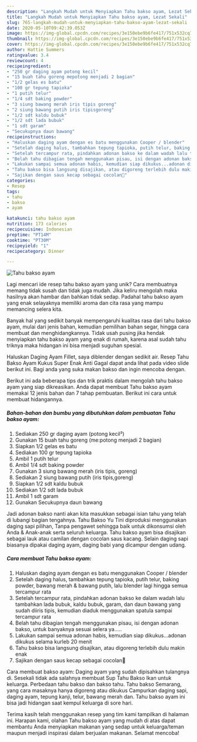 ```yaml
---
description: "Langkah Mudah untuk Menyiapkan Tahu bakso ayam, Lezat Sekali"
title: "Langkah Mudah untuk Menyiapkan Tahu bakso ayam, Lezat Sekali"
slug: 765-langkah-mudah-untuk-menyiapkan-tahu-bakso-ayam-lezat-sekali
date: 2020-05-10T09:42:39.053Z
image: https://img-global.cpcdn.com/recipes/3e150ebe9b6fe417/751x532cq70/tahu-bakso-ayam-foto-resep-utama.jpg
thumbnail: https://img-global.cpcdn.com/recipes/3e150ebe9b6fe417/751x532cq70/tahu-bakso-ayam-foto-resep-utama.jpg
cover: https://img-global.cpcdn.com/recipes/3e150ebe9b6fe417/751x532cq70/tahu-bakso-ayam-foto-resep-utama.jpg
author: Hattie Summers
ratingvalue: 3.4
reviewcount: 4
recipeingredient:
- "250 gr daging ayam potong kecil"
- "15 buah tahu goreng mepotong menjadi 2 bagian"
- "1/2 gelas es batu"
- "100 gr tepung tapioka"
- "1 putih telur"
- "1/4 sdt baking powder"
- "3 siung bawang merah iris tipis goreng"
- "2 siung bawang putih iris tipisgoreng"
- "1/2 sdt kaldu bubuk"
- "1/2 sdt lada bubuk"
- "1 sdt garam"
- "Secukupnya daun bawang"
recipeinstructions:
- "Haluskan daging ayam dengan es batu menggunakan Cooper / blender"
- "Setelah daging halus, tambahkan tepung tapioka, putih telur, baking powder, bawang merah &amp; bawang putih, lalu blender lagi hingga semua tercampur rata"
- "Setelah tercampur rata, pindahkan adonan bakso ke dalam wadah lalu tambahkan lada bubuk, kaldu bubuk, garam, dan daun bawang yang sudah diiris tipis, kemudian diaduk menggunakan spatula sampai tercampur rata"
- "Belah tahu dibagian tengah menggunakan pisau, isi dengan adonan bakso, untuk banyaknya sesuai selera ya....."
- "Lakukan sampai semua adonan habis, kemudian siap dikukus...adonan dikukus selama kurleb 20 menit"
- "Tahu bakso bisa langsung disajikan, atau digoreng terlebih dulu makin enak"
- "Sajikan dengan saus kecap sebagai cocolan🤤"
categories:
- Resep
tags:
- tahu
- bakso
- ayam

katakunci: tahu bakso ayam 
nutrition: 173 calories
recipecuisine: Indonesian
preptime: "PT14M"
cooktime: "PT30M"
recipeyield: "1"
recipecategory: Dinner

---
```



![Tahu bakso ayam](https://img-global.cpcdn.com/recipes/3e150ebe9b6fe417/751x532cq70/tahu-bakso-ayam-foto-resep-utama.jpg)

Lagi mencari ide resep tahu bakso ayam yang unik? Cara membuatnya memang tidak susah dan tidak juga mudah. Jika keliru mengolah maka hasilnya akan hambar dan bahkan tidak sedap. Padahal tahu bakso ayam yang enak selayaknya memiliki aroma dan cita rasa yang mampu memancing selera kita.

Banyak hal yang sedikit banyak mempengaruhi kualitas rasa dari tahu bakso ayam, mulai dari jenis bahan, kemudian pemilihan bahan segar, hingga cara membuat dan menghidangkannya. Tidak usah pusing jika hendak menyiapkan tahu bakso ayam yang enak di rumah, karena asal sudah tahu triknya maka hidangan ini bisa menjadi suguhan spesial.

Haluskan Daging Ayam Fillet, saya diblender dengan sedikit air. Resep Tahu Bakso Ayam Kukus Super Enak Anti Gagal dapat anda lihat pada video slide berikut ini. Bagi anda yang suka makan bakso dan ingin mencoba dengan.


Berikut ini ada beberapa tips dan trik praktis dalam mengolah tahu bakso ayam yang siap dikreasikan. Anda dapat membuat Tahu bakso ayam memakai 12 jenis bahan dan 7 tahap pembuatan. Berikut ini cara untuk membuat hidangannya.

<!--inarticleads1-->

##### Bahan-bahan dan bumbu yang dibutuhkan dalam pembuatan Tahu bakso ayam:

1. Sediakan 250 gr daging ayam (potong kecil²)
1. Gunakan 15 buah tahu goreng (me:potong menjadi 2 bagian)
1. Siapkan 1/2 gelas es batu
1. Sediakan 100 gr tepung tapioka
1. Ambil 1 putih telur
1. Ambil 1/4 sdt baking powder
1. Gunakan 3 siung bawang merah (iris tipis, goreng)
1. Sediakan 2 siung bawang putih (iris tipis,goreng)
1. Siapkan 1/2 sdt kaldu bubuk
1. Sediakan 1/2 sdt lada bubuk
1. Ambil 1 sdt garam
1. Gunakan Secukupnya daun bawang


Jadi adonan bakso nanti akan kita masukkan sebagai isian tahu yang telah di lubangi bagian tengahnya. Tahu Bakso Yu Tini diproduksi menggunakan daging sapi pilihan, Tanpa pengawet sehingga baik untuk dikonsumsi oleh Anda &amp; Anak-anak serta seluruh keluarga. Tahu bakso ayam bisa disajikan sebagai lauk atau camilan dengan cocolan saus kacang. Selain daging sapi biasanya dipakai daging ayam, daging babi yang dicampur dengan udang. 

<!--inarticleads2-->

##### Cara membuat Tahu bakso ayam:

1. Haluskan daging ayam dengan es batu menggunakan Cooper / blender
1. Setelah daging halus, tambahkan tepung tapioka, putih telur, baking powder, bawang merah &amp; bawang putih, lalu blender lagi hingga semua tercampur rata
1. Setelah tercampur rata, pindahkan adonan bakso ke dalam wadah lalu tambahkan lada bubuk, kaldu bubuk, garam, dan daun bawang yang sudah diiris tipis, kemudian diaduk menggunakan spatula sampai tercampur rata
1. Belah tahu dibagian tengah menggunakan pisau, isi dengan adonan bakso, untuk banyaknya sesuai selera ya.....
1. Lakukan sampai semua adonan habis, kemudian siap dikukus...adonan dikukus selama kurleb 20 menit
1. Tahu bakso bisa langsung disajikan, atau digoreng terlebih dulu makin enak
1. Sajikan dengan saus kecap sebagai cocolan🤤


Cara membuat bakso ayam: Daging ayam yang sudah dipisahkan tulangnya di. Sesekali tidak ada salahnya membuat Sup Tahu Bakso Ikan untuk keluarga. Perbedaan tahu bakso dan bakso tahu. Tahu bakso Semarang, yang cara masaknya hanya digoreng atau dikukus Campurkan daging sapi, daging ayam, tepung kanji, telur, bawang merah dan. Tahu bakso ayam ini bisa jadi hidangan saat kempul keluarga di sore hari. 

Terima kasih telah menggunakan resep yang tim kami tampilkan di halaman ini. Harapan kami, olahan Tahu bakso ayam yang mudah di atas dapat membantu Anda menyiapkan makanan yang sedap untuk keluarga/teman maupun menjadi inspirasi dalam berjualan makanan. Selamat mencoba!
